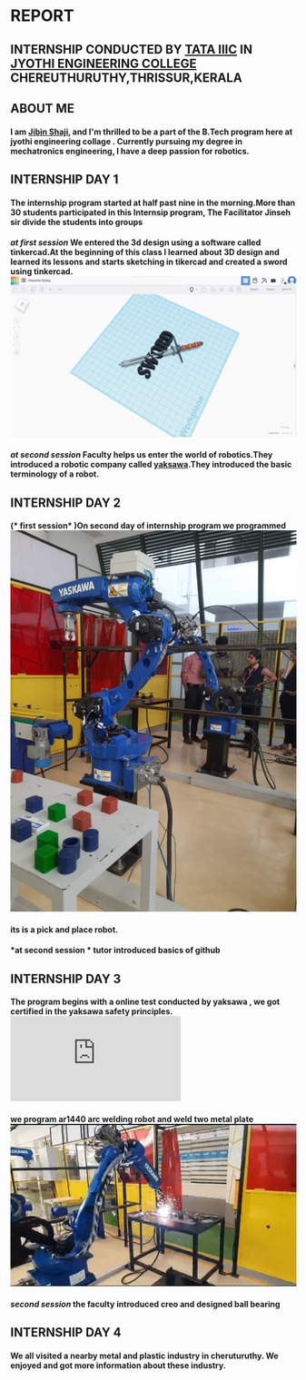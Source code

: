 #  REPORT 
## INTERNSHIP CONDUCTED BY [TATA IIIC](https://github.com/jibin2005/internship-2024/blob/main/Screenshot%202024-01-28%20140235.png) IN [JYOTHI ENGINEERING COLLEGE](jyothi-engineering-college-thrissur-ho-thrissur-engineering-colleges-wq6ah2e4aa.JPG) CHEREUTHURUTHY,THRISSUR,KERALA



## ABOUT ME 
#### I am [Jibin Shaji](IMG-20231113-WA0018.jpg), and I'm thrilled to be a part of the B.Tech program here at jyothi engineering collage . Currently pursuing my degree in mechatronics engineering, I have a deep passion for robotics.




## INTERNSHIP DAY 1
#### The internship program started at half past nine in the morning.More than 30 students participated in this Internsip program, The Facilitator Jinseh sir divide the students into groups
####  *at first session* We entered the 3d design using a software called tinkercad.At the beginning of this class I learned about 3D design and  learned its lessons and starts sketching in tikercad and created a sword using tinkercad.![](https://github.com/jibin2005/internship-2024/blob/main/Screenshot%202024-01-28%20143330.jpg%20-%20Copy.jpg)
#### *at second session* Faculty helps us enter the world of robotics.They introduced a robotic company called [yaksawa](https://github.com/jibin2005/internship-2024/blob/main/Screenshot%202024-01-28%20202537.png).They introduced the basic terminology of a robot.



## **INTERNSHIP DAY 2** 
#### (* first session* )On second day of internship program we programmed ![ar1440](https://github.com/jibin2005/internship-2024/blob/main/WhatsApp%20Image%202024-01-25%20at%205.04.30%20PM.jpeg)
#### its is a pick and place robot.
#### *at second session * tutor introduced basics of github




## **INTERNSHIP DAY 3**
#### The program begins with a online test conducted by yaksawa , we got certified in the yaksawa safety principles.![](https://github.com/jibin2005/internship-2024/blob/main/MTEC%20CertificateAbsorbFields.pdf)
#### we program ar1440 arc welding robot and weld two metal plate ![](https://github.com/jibin2005/internship-2024/blob/main/Screenshot%202024-01-28%20224035.png) 
#### *second session* the faculty introduced creo and designed ball bearing



## **INTERNSHIP DAY 4**
#### We all visited a nearby metal and plastic industry in cheruturuthy. We enjoyed and got  more information about these industry.




















 














